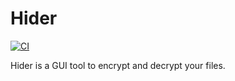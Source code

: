 # Hider
[![CI](https://github.com/cjeonguk/hider/actions/workflows/ci.yml/badge.svg)](https://github.com/cjeonguk/hider/actions/workflows/ci.yml)

Hider is a GUI tool to encrypt and decrypt your files.
